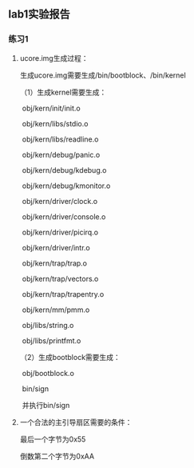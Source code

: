 ## lab1实验报告  

### 练习1  

1. ucore.img生成过程：

   生成ucore.img需要生成/bin/bootblock、/bin/kernel

   （1）生成kernel需要生成：

   ​		obj/kern/init/init.o 

   ​		obj/kern/libs/stdio.o 

   ​		obj/kern/libs/readline.o 

   ​		obj/kern/debug/panic.o 

   ​		obj/kern/debug/kdebug.o 

   ​		obj/kern/debug/kmonitor.o 

   ​		obj/kern/driver/clock.o 

   ​		obj/kern/driver/console.o 

   ​		obj/kern/driver/picirq.o 

   ​		obj/kern/driver/intr.o 

   ​		obj/kern/trap/trap.o 

   ​		obj/kern/trap/vectors.o 

   ​		obj/kern/trap/trapentry.o 

   ​		obj/kern/mm/pmm.o  

   ​		obj/libs/string.o 

   ​		obj/libs/printfmt.o

   （2）生成bootblock需要生成：

   ​		obj/bootblock.o

   ​		bin/sign

   ​	并执行bin/sign

2. 一个合法的主引导扇区需要的条件：

   最后一个字节为0x55

   倒数第二个字节为0xAA